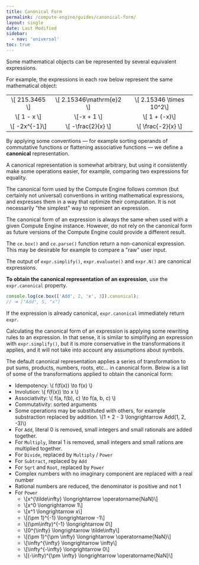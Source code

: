 ```yaml
---
title: Canonical Form
permalink: /compute-engine/guides/canonical-form/
layout: single
date: Last Modified
sidebar:
  - nav: 'universal'
toc: true
---
```


Some mathematical objects can be represented by several equivalent expressions.

For example, the expressions in each row below represent the same mathematical
object:

<div class="equal-width-columns">

|                  |                            |                            |
| :--------------: | :------------------------: | :------------------------: |
| \\[ 215.3465 \\] | \\[ 2.15346\mathrm{e}2 \\] | \\[ 2.15346 \times 10^2\\] |
|  \\[ 1 - x \\]   |       \\[-x + 1 \\]        |      \\[ 1 + (-x)\\]       |
| \\[ -2x^{-1}\\]  |    \\[ -\frac{2}{x} \\]    |    \\[ \frac{-2}{x} \\]    |

</div>

By applying some conventions &mdash; for example sorting operands of commutative
functions or flattening associative functions &mdash; we define a **canonical**
representation.

A canonical representation is somewhat arbitrary, but using it consistently make
some operations easier, for example, comparing two expressions for equality.

The canonical form used by the Compute Engine follows common (but certainly not
universal) conventions in writing mathematical expressions, and expresses them
in a way that optimize their computation. It is not necessarily "the simplest"
way to represent an expression.

The canonical form of an expression is always the same when used with a given
Compute Engine instance. However, do not rely on the canonical form as future
versions of the Compute Engine could provide a different result.

The `ce.box()` and `ce.parse()` function return a non-canonical expression. This
may be desirable for example to compare a "raw" user input.

The output of `expr.simplify()`, `expr.evaluate()` and `expr.N()` are canonical
expressions.

**To obtain the canonical representation of an expression**, use the
`expr.canonical` property.

```js
console.log(ce.box(['Add', 2, 'x', 3]).canonical);
// ➔ ["Add", 5, "x"]
```

If the expression is already canonical, `expr.canonical` immediately return
`expr`.

Calculating the canonical form of an expression is applying some rewriting rules
to an expression. In that sense, it is similar to simplifying an expression with
`expr.simplify()`, but it is more conservative in the transformations it
applies, and it will not take into account any assumptions about symbols.

The default canonical representation applies a series of transformation to put
sums, products, numbers, roots, etc... in canonical form. Below is a list of
some of the transformations applied to obtain the canonical form:

- Idempotency: \\( f(f(x)) \to f(x) \\)
- Involution: \\( f(f(x)) \to x \\)
- Associativity: \\( f(a, f(b), c) \to f(a, b, c) \\)
- Commutativity: sorted arguments
- Some operations may be substituted with others, for example substraction
  replaced by addition. \\(1 + 2 - 3 \longrightarrow Add(1, 2, -3)\\)
- For `Add`, literal 0 is removed, small integers and small rationals are added
  together.
- For `Multiply`, literal 1 is removed, small integers and small rations are
  multiplied together.
- For `Divide`, replaced by `Multiply` / `Power`
- For `Subtract`, replaced by `Add`
- For `Sqrt` and `Root`, replaced by `Power`
- Complex numbers with no imaginary component are replaced with a real number
- Rational numbers are reduced, the denominator is positive and not 1
- For `Power`
  - \\[x^{\tilde\infty} \longrightarrow \operatorname{NaN}\\]
  - \\[x^0 \longrightarrow 1\\]
  - \\[x^1 \longrightarrow x\\]
  - \\[(\pm 1)^{-1} \longrightarrow -1\\]
  - \\[(\pm\infty)^{-1} \longrightarrow 0\\]
  - \\[0^{\infty} \longrightarrow \tilde\infty\\]
  - \\[(\pm 1)^{\pm \infty} \longrightarrow \operatorname{NaN}\\]
  - \\[\infty^{\infty} \longrightarrow \infty\\]
  - \\[\infty^{-\infty} \longrightarrow 0\\]
  - \\[(-\infty)^{\pm \infty} \longrightarrow \operatorname{NaN}\\]
